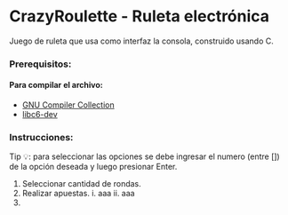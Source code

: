 # CrazyRoulette - Ruleta electrónica
  Juego de ruleta que usa como interfaz la consola, construido usando C.

### Prerequisitos:

#### Para compilar el archivo:
- [GNU Compiler Collection](https://gcc.gnu.org/)
- [libc6-dev](https://packages.debian.org/es/sid/libc6-dev)

### Instrucciones:
Tip 💡: para seleccionar las opciones se debe ingresar el numero (entre []) de la opción deseada y luego presionar Enter.
1. Seleccionar cantidad de rondas.
2. Realizar apuestas.
  i. aaa
  ii. aaa
4. 
